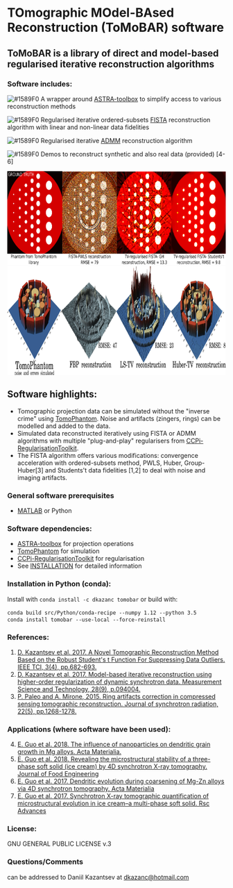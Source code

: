 # TOmographic MOdel-BAsed Reconstruction (ToMoBAR) software

## ToMoBAR is a library of direct and model-based regularised iterative reconstruction algorithms

### Software includes:
 ![#1589F0](https://placehold.it/15/1589F0/000000?text=+) A wrapper around [ASTRA-toolbox](https://www.astra-toolbox.com/) to simplify access to various reconstruction methods

 ![#1589F0](https://placehold.it/15/1589F0/000000?text=+) Regularised iterative ordered-subsets [FISTA](https://people.rennes.inria.fr/Cedric.Herzet/Cedric.Herzet/Sparse_Seminar/Entrees/2012/11/12_A_Fast_Iterative_Shrinkage-Thresholding_Algorithmfor_Linear_Inverse_Problems_(A._Beck,_M._Teboulle)_files/Breck_2009.pdf) reconstruction algorithm with linear and non-linear data fidelities

 ![#1589F0](https://placehold.it/15/1589F0/000000?text=+) Regularised iterative [ADMM](https://ieeexplore.ieee.org/document/7744574/) reconstruction algorithm

 ![#1589F0](https://placehold.it/15/1589F0/000000?text=+) Demos to reconstruct synthetic and also real data (provided) [4-6]

<div align="center">
  <img src="docs/images/recsFISTA_stud.png" height="216"><br>  
</div>
<div align="center">
  <img src="docs/images/TomoRec_surf2.jpg" height="250"><br>  
</div>

## Software highlights:
 * Tomographic projection data can be simulated without the "inverse crime" using [TomoPhantom](https://github.com/dkazanc/TomoPhantom). Noise and artifacts (zingers, rings) can be modelled and added to the data.
 * Simulated data reconstructed iteratively using FISTA or ADMM algorithms with multiple "plug-and-play" regularisers from [CCPi-RegularisationToolkit](https://github.com/vais-ral/CCPi-Regularisation-Toolkit).
 * The FISTA algorithm offers various modifications: convergence acceleration with ordered-subsets method, PWLS, Huber, Group-Huber[3] and Students't data fidelities [1,2] to deal with noise and imaging artifacts. 

### General software prerequisites
 * [MATLAB](http://www.mathworks.com/products/matlab/) or Python 

### Software dependencies:
 * [ASTRA-toolbox](https://www.astra-toolbox.com/) for projection operations
 * [TomoPhantom](https://github.com/dkazanc/TomoPhantom) for simulation
 * [CCPi-RegularisationToolkit](https://github.com/vais-ral/CCPi-Regularisation-Toolkit) for regularisation
 * See [INSTALLATION](https://github.com/dkazanc/TomoRec/blob/master/INSTALLATION) for detailed information

### Installation in Python (conda):
Install with `conda install -c dkazanc tomobar` or build with:
```
conda build src/Python/conda-recipe --numpy 1.12 --python 3.5
conda install tomobar --use-local --force-reinstall
```

### References:
 1. [D. Kazantsev et al. 2017. A Novel Tomographic Reconstruction Method Based on the Robust Student's t Function For Suppressing Data Outliers. IEEE TCI, 3(4), pp.682-693.](https://doi.org/10.1109/TCI.2017.2694607)
 2. [D. Kazantsev et al. 2017. Model-based iterative reconstruction using higher-order regularization of dynamic synchrotron data. Measurement Science and Technology, 28(9), p.094004.](https://doi.org/10.1088/1361-6501/aa7fa8)
 3. [P. Paleo and A. Mirone, 2015. Ring artifacts correction in compressed sensing tomographic reconstruction. Journal of synchrotron radiation, 22(5), pp.1268-1278.](https://doi.org/10.1107/S1600577515010176)

### Applications (where software have been used):
 4. [E. Guo et al. 2018. The influence of nanoparticles on dendritic grain growth in Mg alloys. Acta Materialia.](https://doi.org/10.1016/j.actamat.2018.04.023)
 5. [E. Guo et al. 2018. Revealing the microstructural stability of a three-phase soft solid (ice cream) by 4D synchrotron X-ray tomography. Journal of Food Engineering](https://www.sciencedirect.com/science/article/pii/S0260877418302309)
 6. [E. Guo et al. 2017. Dendritic evolution during coarsening of Mg-Zn alloys via 4D synchrotron tomography. Acta Materialia](https://doi.org/10.1016/j.actamat.2016.10.022)
 7. [E. Guo et al. 2017. Synchrotron X-ray tomographic quantification of microstructural evolution in ice cream–a multi-phase soft solid. Rsc Advances](https://doi.org/10.1039/C7RA00642J)

### License:
GNU GENERAL PUBLIC LICENSE v.3

### Questions/Comments
can be addressed to Daniil Kazantsev at dkazanc@hotmail.com
